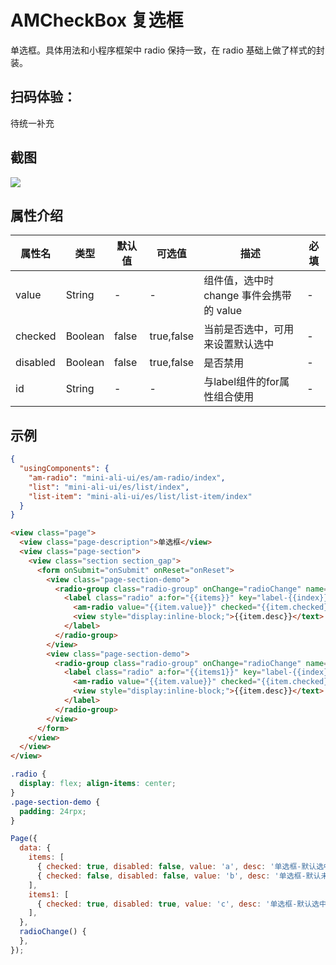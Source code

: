 # AMCheckBox 复选框

单选框。具体用法和小程序框架中 radio 保持一致，在 radio 基础上做了样式的封装。


## 扫码体验：
待统一补充

## 截图
<img src="https://gw.alipayobjects.com/mdn/rms_a02d41/afts/img/A*FIq6QqDQzaoAAAAAAAAAAABkARQnAQ" />

## 属性介绍
| 属性名 | 类型 | 默认值 | 可选值 | 描述 | 必填 |
| ---- | ---- | ---- | ---- | ---- | ---- |
| value | String | - | - | 组件值，选中时 change 事件会携带的 value | - |
| checked | Boolean | false | true,false | 当前是否选中，可用来设置默认选中 | - |
| disabled | Boolean | false | true,false | 是否禁用 | - |
| id | String | - | - | 与label组件的for属性组合使用 | - |

## 示例

```json
{
  "usingComponents": {
    "am-radio": "mini-ali-ui/es/am-radio/index",
    "list": "mini-ali-ui/es/list/index",
    "list-item": "mini-ali-ui/es/list/list-item/index"
  }
}
```

```html
<view class="page">
  <view class="page-description">单选框</view>
  <view class="page-section">
    <view class="section section_gap">
      <form onSubmit="onSubmit" onReset="onReset">
        <view class="page-section-demo">
          <radio-group class="radio-group" onChange="radioChange" name="lib">
            <label class="radio" a:for="{{items}}" key="label-{{index}}">
              <am-radio value="{{item.value}}" checked="{{item.checked}}" disabled="{{item.disabled}}" />
              <view style="display:inline-block;">{{item.desc}}</text>
            </label>
          </radio-group>
        </view>
        <view class="page-section-demo">
          <radio-group class="radio-group" onChange="radioChange" name="lib">
            <label class="radio" a:for="{{items1}}" key="label-{{index}}">
              <am-radio value="{{item.value}}" checked="{{item.checked}}" disabled="{{item.disabled}}" />
              <view style="display:inline-block;">{{item.desc}}</text>
            </label>
          </radio-group>
        </view>
      </form>
    </view>
  </view>
</view>
```
```css
.radio {
  display: flex; align-items: center;
}
.page-section-demo {
  padding: 24rpx;
}
```
```javascript
Page({
  data: {
    items: [
      { checked: true, disabled: false, value: 'a', desc: '单选框-默认选中', id: 'checkbox1' },
      { checked: false, disabled: false, value: 'b', desc: '单选框-默认未选中', id: 'checkbox2' },
    ],
    items1: [
      { checked: true, disabled: true, value: 'c', desc: '单选框-默认选中disabled', id: 'checkbox3' },
    ],
  },
  radioChange() {
  },
});

```